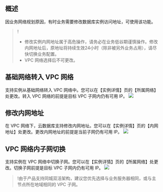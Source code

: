 ## 概述
因业务网络规划原因，有时业务需要修改数据库实例访问地址，可使用该功能。

>!
>- 修改实例内网地址属于高危操作，请务必在业务低谷期谨慎操作。修改内网地址后，原地址将持续生效24小时（除非被另外业务占用），请尽快切换业务配置。
>- VPC 网络选择后不可更改。

## 基础网络转入 VPC 网络
支持实例从基础网络转入 VPC 网络中。您可以在【实例详情】页的【所属网络】处更改。转入 VPC 网络的前提是目标 VPC 子网内仍有可用 IP。
![](https://main.qcloudimg.com/raw/f7f603d53411f3d6fff0d2ca50239f65.png)
## 修改内网地址
在 VPC 网络下，云数据库支持修改内网地址。您可以在【实例详情】页的【内网地址】处更改。更改内网地址的前提是当前子网仍有可用 IP。
![](https://main.qcloudimg.com/raw/bbba652fc2409a9694caf3ea70872ceb.png)
## VPC 网络内子网切换
支持实例在 VPC 网络中切换子网。您可以在【实例详情】页的【所属网络】处更改。切换子网前提是目标 VPC 子网内仍有可用 IP。
![](https://main.qcloudimg.com/raw/a0ad7ab32e3d3aabcf34e503c8b49936.png)
>!由于产品支持同城双活架构，建议您优先选择与业务服务器相同，或与主节点所在地域相同的 VPC 子网。

